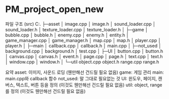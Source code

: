 # PM_project_open_new

파일 구조 (src)
C:.
├─asset
│      image.cpp
│      image.h
│      sound_loader.cpp
│      sound_loader.h
│      texture_loader.cpp
│      texture_loader.h
│
├─game
│      bubble.cpp
│      bubble.h
│      enemy.cpp
│      enemy.h
│      entity.h
│      game_manager.cpp
│      game_manager.h
│      map.cpp
│      map.h
│      player.cpp
│      player.h
│
├─main
│      callback.cpp
│      callback.h
│      main.cpp
│
├─not_used
│      background.cpp
│      background.h
│      test.cpp
│
├─UI
│      button.cpp
│      button.h
│      canvas.cpp
│      canvas.h
│      event.h
│      page.cpp
│      page.h
│      text.cpp
│      text.h
│      window.cpp
│      window.h
│
└─util
        object.cpp
        object.h
        range.cpp
        range.h

요약
asset: 이미지, 사운드 로딩 (웬만해선 건드릴 필요 없음)
game: 게임 관리
main: main.cpp와 callback 함수
not_used: 말 그대로 필요없는 것
UI: 윈도우, 페이지, 캔버스, 텍스트, 버튼 등을 정의 (이것도 웬만해선 건드릴 필요 없음)
util: object, range를 정의 (이것도 웬만해선 건드릴 필요 없음)
